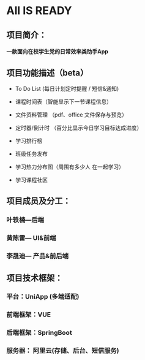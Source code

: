 # All IS READY

## 项目简介：

#### 一款面向在校学生党的日常效率类助手App

## 项目功能描述（beta）

- To Do List (每日计划定时提醒 / 短信&通知)

- 课程时间表（智能显示下一节课程信息）

- 文件资料管理 （pdf、office 文件保存与预览）

- 定时器/倒计时 （百分比显示今日学习目标达成进度）

- 学习排行榜

- 班级任务发布

- 学习热力分布图（周围有多少人 在一起学习）

- 学习课程社区

## 项目成员及分工：

### 叶轶楠—后端

### 黄陈雷— UI&前端

### 李晟迪— 产品&前后端

## 项目技术框架：

### 平台：UniApp (多端适配)

### 前端框架：VUE

### 后端框架：SpringBoot

### 服务器： 阿里云(存储、后台、短信服务)

## 

                                        
